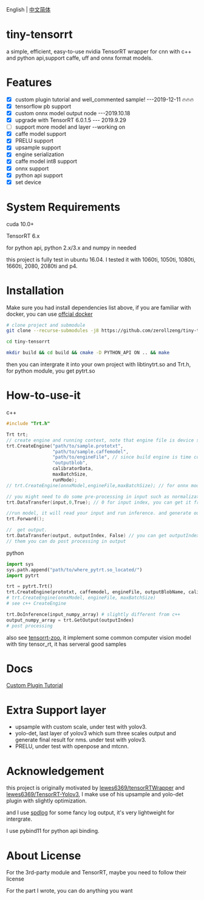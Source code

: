 <!--
 * @Description: In User Settings Edit
 * @Author: zerollzeng
 * @Date: 2019-08-23 09:16:35
 * @LastEditTime: 2019-12-11 15:09:39
 * @LastEditors: zerollzeng
 -->

English | [中文简体](https://github.com/zerollzeng/tiny-tensorrt/blob/master/docs/README-CN.md)

# tiny-tensorrt
a simple, efficient, easy-to-use nvidia TensorRT wrapper for cnn with c++ and python api,support caffe, uff and onnx format models.

# Features
- [x] custom plugin tutorial and well_commented sample! ---2019-12-11 :fire::fire::fire:
- [x] tensorflow pb support 
- [x] custom onnx model output node  ---2019.10.18
- [x] upgrade with TensorRT 6.0.1.5 --- 2019.9.29
- [ ] support more model and layer --working on
- [x] caffe model support
- [x] PRELU support
- [x] upsample support
- [x] engine serialization
- [x] caffe model int8 support
- [x] onnx support
- [x] python api support
- [x] set device

# System Requirements
cuda 10.0+

TensorRT 6.x

for python api, python 2.x/3.x and numpy in needed

this project is fully test in ubuntu 16.04. I tested it with 1060ti, 1050ti, 1080ti, 1660ti, 2080, 2080ti and p4.

# Installation
Make sure you had install dependencies list above, if you are familiar with docker, you can use [offcial docker](https://ngc.nvidia.com/catalog/containers/nvidia:tensorrt)
```bash
# clone project and submodule
git clone --recurse-submodules -j8 https://github.com/zerollzeng/tiny-tensorrt.git

cd tiny-tensorrt

mkdir build && cd build && cmake -D PYTHON_API ON .. && make
```
then you can intergrate it into your own project with libtinytrt.so and Trt.h, for python module, you get pytrt.so

# How-to-use-it
c++
```c++
#include "Trt.h"

Trt trt;
// create engine and running context, note that engine file is device specific, so don't copy engine file to new device, it may cause crash
trt.CreateEngine("path/to/sample.prototxt",
                 "path/to/sample.caffemodel",
                 "path/to/engineFile", // since build engine is time consuming,so save we can serialize engine to file, it's much more faster
                 "outputblob",
                 calibratorData,
                 maxBatchSize,
                 runMode);
// trt.CreateEngine(onnxModel,engineFile,maxBatchSize); // for onnx model

// you might need to do some pre-processing in input such as normalization, it depends on your model.
trt.DataTransfer(input,0,True); // 0 for input index, you can get it from CreateEngine phase log output, True for copy input date to gpu

//run model, it will read your input and run inference. and generate output.
trt.Forward();

//  get output.
trt.DataTransfer(output, outputIndex, False) // you can get outputIndex in CreateEngine phase
// them you can do post processing in output
```

python
```python
import sys
sys.path.append("path/to/where_pytrt.so_located/")
import pytrt

trt = pytrt.Trt()
trt.CreateEngine(prototxt, caffemodel, engineFile, outputBlobName, calibratorData, maxBatchSize, mode)
# trt.CreateEngine(onnxModel, engineFile, maxBatchSize)
# see c++ CreateEngine

trt.DoInference(input_numpy_array) # slightly different from c++
output_numpy_array = trt.GetOutput(outputIndex)
# post processing
```

also see [tensorrt-zoo](https://github.com/zerollzeng/tensorrt-zoo), it implement some common computer vision model with tiny tensor_rt, it has serveral good samples

# Docs

[Custom Plugin Tutorial](https://github.com/zerollzeng/tiny-tensorrt/blob/master/docs/CustomPlugin.md)

# Extra Support layer
- upsample with custom scale, under test with yolov3.
- yolo-det, last layer of yolov3 which sum three scales output and generate final result for nms. under test with yolov3.
- PRELU, under test with openpose and mtcnn.


# Acknowledgement
this project is originally motivated by [lewes6369/tensorRTWrapper](https://github.com/lewes6369/tensorRTWrapper) and [lewes6369/TensorRT-Yolov3](https://github.com/lewes6369/TensorRT-Yolov3), I make use of his upsample and yolo-det plugin with slightly optimization.

and I use [spdlog](https://github.com/gabime/spdlog) for some fancy log output, it's very lightweight for intergrate. 

I use pybind11 for python api binding.

# About License
For the 3rd-party module and TensorRT, maybe you need to follow their license

For the part I wrote, you can do anything you want

